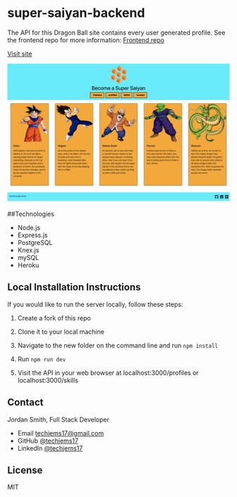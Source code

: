 # super-saiyan-backend
The API for this Dragon Ball site contains every user generated profile. See the frontend repo for more information:
[Frontend repo](https://github.com/techjems17/super-saiyan-frontend)

[Visit site](https://super-saiyan.herokuapp.com/)

![screenshot](https://github.com/techjems17/super-saiyan-backend/blob/master/Screen%20Shot%202018-03-23%20at%204.13.57%20PM.png)

##Technologies

* Node.js
* Express.js
* PostgreSQL
* Knex.js
* mySQL
* Heroku

## Local Installation Instructions
If you would like to run the server locally, follow these steps:

1. Create a fork of this repo

2. Clone it to your local machine

3. Navigate to the new folder on the command line and run `npm install`

4. Run `npm run dev`

5. Visit the API in your web browser at localhost:3000/profiles or localhost:3000/skills

## Contact

Jordan Smith, Full Stack Developer

* Email techjems17@gmail.com
* GitHub [@techjems17](https://github.com/techjems17)
* LinkedIn [@techjems17](https://linkedin.com/in/techjems17)

## License

MIT